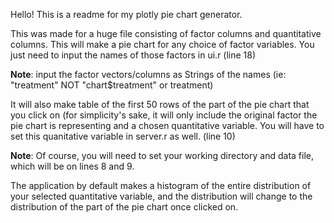 Hello! This is a readme for my plotly pie chart generator. 

This was made for a huge file consisting of factor columns and quantitative columns. This will 
make a pie chart for any choice of factor variables. You just need to input the names of those factors in ui.r (line 18)

**Note**: input the factor vectors/columns as Strings of the names (ie: "treatment" NOT "chart$treatment" or treatment)

It will also make table of the first 50 rows of the part of the pie chart that you click on (for simplicity's sake, it will only
include the original factor the pie chart is representing and a chosen quantitative variable. You will have to set this quanitative 
variable in server.r as well. (line 10)

**Note**: Of course, you will need to set your working directory and data file, which will be on lines 8 and 9.

The application by default makes a histogram of the entire distribution of your selected quantitative variable, and the distribution
will change to the distribution of the part of the pie chart once clicked on. 
